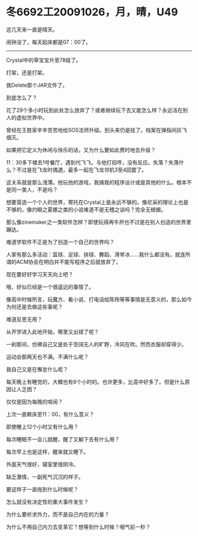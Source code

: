 # 冬6692工20091026，月，晴，U49

这几天来一直是晴天。

闹钟没了，每天起床都是07：00了。

----

Crystal中的草宝宝升至78级了。

打架，还是打架。

我Delete那个JAR文件了。

到底怎么了？

花了29个多小时玩到此处怎么放弃了？或者继续玩下去又能怎么样？永远活在别人的虚拟世界中。

曾经在王胜家辛辛苦苦地给SOS法师升级。到头来仍是挂了。档案在弹指间灰飞烟灭。

如果把它定义为休闲与快乐的话，又为什么要如此费时地去升级？

11：30多下楼去1号餐厅，遇到代飞飞。与他打招呼，没有反应。失落？失落什么？不过是在飞龙时偶遇，最多一起在飞龙邻机3至4回罢了。

这关系就是那么浅薄。他玩他的游戏，我搞我的程序设计或是其他的什么。根本不是同一类人，不是吗？

想要营造一个个人的世界，寄托在Crystal上是永远不够的。像尼采的理论上也是不够的。像灼眼之夏娜之类的小说难道不是无稽之谈吗？完全无根据。

那么像zinemaker之一类软件怎样？即使玩得再牛屄也不过是在别人创造的世界里蹦达。

难道学软件不正是为了创造一个自己的世界吗？

人家有那么多活动：篮球、足球、排球、舞蹈、滑旱冰……我什么都没有。就连所谓的ACM协会在明白并不能写程序之后就放弃了。

现在要好好学习天天向上吧？

哦，好似已经是一个很遥远的事情了。

像高中时候所言，玩魔方、看小说、打电话给陈玲等等事情是无意义的，那么如今为何还是去做这些事呢？

难道反思无用？

从开学进入此地开始，哪里又出错了呢？

一刹那间，仿佛自己又是处于空阔无人的旷野，冷风在吹。然而衣服却穿得少。

运动会那两天也不满。不满什么呢？

我自己又是在懈怠什么呢？

每天晚上有睡觉的，大概也有6个小时的。也许更多，比高中好多了。但是什么原因让人乏困？

仅仅是因为每晚的喧闹？

上次一直赖床至11：00，有什么意义？

即使睡上12个小时又有什么用？

每次睡眠不一会儿就醒，醒了又躺下去有什么用？

每次早上也是这样，醒来就又睡下。

外面天气很好，寝室里很阴冷。

缺乏激情，一副死气沉沉的样子。

要这样子一直拖到什么时候呢？

怎么就没有决定性的重大事件发生？

为什么要祈求外力，而不是自己内在的力量？

为什么不用自己内力去变革它？想等到什么时候？咽气前一秒？
